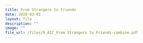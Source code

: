 ```yaml
---
title: From Strangers to Friends
date: 2020-03-01
layout: file
description: ""
image: ""
file_url: /files/8_AIC_From Strangers to Friends-combine.pdf
---
```

